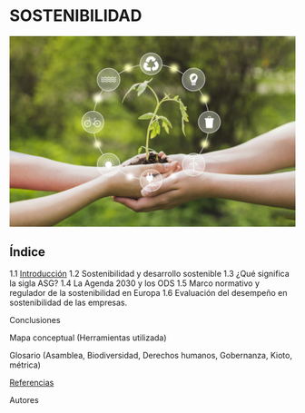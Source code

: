 # SOSTENIBILIDAD

![Portada](img/portadaSostenibilidad.jpg)

## Índice
  1.1 [Introducción](introduccion.md)
  1.2 Sostenibilidad y desarrollo sostenible
  1.3 ¿Qué significa la sigla ASG?
  1.4 La Agenda 2030 y los ODS
  1.5 Marco normativo y regulador de la sostenibilidad en Europa
  1.6 Evaluación del desempeño en sostenibilidad de las empresas.

Conclusiones

Mapa conceptual (Herramientas utilizada)

Glosario (Asamblea, Biodiversidad, Derechos humanos, Gobernanza, Kioto, métrica)

[Referencias](referencias.md)

Autores
